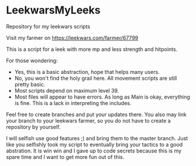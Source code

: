 # LeekwarsMyLeeks
Repository for my leekwars scripts

Visit my farmer on https://leekwars.com/farmer/67799

This is a script for a leek with more mp and less strength and hitpoints.

For those wondering:
- Yes, this is a basic abstraction, hope that helps many users.
- No, you won't find the holy grail here. All movement scripts are still pretty basic.
- Most scripts depend on maximum level 39.
- Most files will appear to have errors. As long as Main is okay, everything is fine. This is a lack in interpreting the includes.

Feel free to create branches and put your updates there. You also may link your branch to your leekwars farmer, so you do not have to create a repository by yourself.

I will selfish use good features ;) and bring them to the master branch. Just like you selfishly took my script to eventually bring your tactics to a good abstration. It is win win and I gave up to code secrets because this is my spare time and I want to get more fun out of this.
